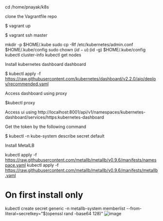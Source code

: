 cd /home/pnayak/k8s

clone the Vagrantfile repo

$ vagrant up


$ vagrant ssh master

mkdir -p $HOME/.kube
sudo cp -Rf /etc/kubernetes/admin.conf $HOME/.kube/config
sudo chown $(id -u):$(id -g) $HOME/.kube/config
kubectl cluster-info
kubectl get nodes

Install kubernetes dashboard dashboard

$ kubectl apply -f https://raw.githubusercontent.com/kubernetes/dashboard/v2.2.0/aio/deploy/recommended.yaml

Access dashboard using proxy

$kubectl proxy

Access ui using
http://localhost:8001/api/v1/namespaces/kubernetes-dashboard/services/https:kubernetes-dashboard

Get the token by the following command

$ kubectl -n kube-system describe secret default

Install MetalLB

kubectl apply -f https://raw.githubusercontent.com/metallb/metallb/v0.9.6/manifests/namespace.yaml
kubectl apply -f https://raw.githubusercontent.com/metallb/metallb/v0.9.6/manifests/metallb.yaml
# On first install only
kubectl create secret generic -n metallb-system memberlist --from-literal=secretkey="$(openssl rand -base64 128)"
![image](https://user-images.githubusercontent.com/31803506/120892765-d7914c00-c5dd-11eb-820f-8a6da94a49c9.png)
